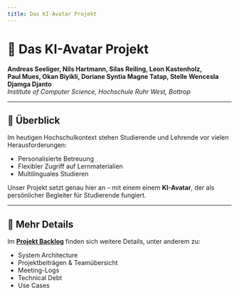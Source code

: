 ```yaml
---
title: Das KI-Avatar Projekt
---
```


# 👤 Das KI-Avatar Projekt

**Andreas Seeliger, Nils Hartmann, Silas Reiling, Leon Kastenholz,  
Paul Mues, Okan Biyikli, Doriane Syntia Magne Tatap, Stelle Wencesla Djamga Djanto**  
_Institute of Computer Science, Hochschule Ruhr West, Bottrop_

---

## 📌 Überblick
Im heutigen Hochschulkontext stehen Studierende und Lehrende vor vielen Herausforderungen:  
- Personalisierte Betreuung  
- Flexibler Zugriff auf Lernmaterialien  
- Multilinguales Studieren

Unser Projekt setzt genau hier an – mit einem einem **KI-Avatar**, der als persönlicher Begleiter für Studierende fungiert.

---
## 📖 Mehr Details

Im **[Projekt Backlog](/docs/intro)** finden sich weitere Details, unter anderem zu:
- System Architecture  
- Projektbeiträgen & Teamübersicht  
- Meeting-Logs  
- Technical Debt  
- Use Cases